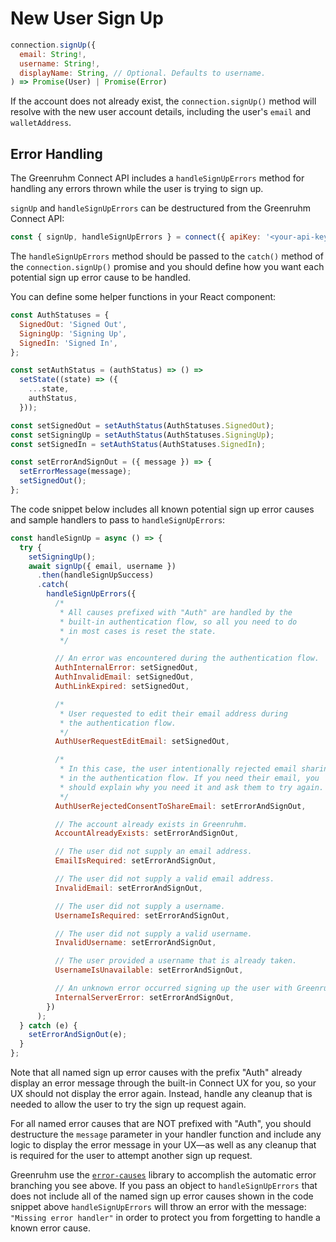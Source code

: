 # New User Sign Up

```js
connection.signUp({
  email: String!,
  username: String!,
  displayName: String, // Optional. Defaults to username.
) => Promise(User) | Promise(Error)
```

If the account does not already exist, the `connection.signUp()` method will resolve with the new user account details, including the user's `email` and `walletAddress`.

## Error Handling

The Greenruhm Connect API includes a `handleSignUpErrors` method for handling any errors thrown while the user is trying to sign up.

`signUp` and `handleSignUpErrors` can be destructured from the Greenruhm Connect API:

```js
const { signUp, handleSignUpErrors } = connect({ apiKey: '<your-api-key>' });
```

The `handleSignUpErrors` method should be passed to the `catch()` method of the `connection.signUp()` promise and you should define how you want each potential sign up error cause to be handled.

You can define some helper functions in your React component:

```js
const AuthStatuses = {
  SignedOut: 'Signed Out',
  SigningUp: 'Signing Up',
  SignedIn: 'Signed In',
};

const setAuthStatus = (authStatus) => () =>
  setState((state) => ({
    ...state,
    authStatus,
  }));

const setSignedOut = setAuthStatus(AuthStatuses.SignedOut);
const setSigningUp = setAuthStatus(AuthStatuses.SigningUp);
const setSignedIn = setAuthStatus(AuthStatuses.SignedIn);

const setErrorAndSignOut = ({ message }) => {
  setErrorMessage(message);
  setSignedOut();
};
```

The code snippet below includes all known potential sign up error causes and sample handlers to pass to `handleSignUpErrors`:

```js
const handleSignUp = async () => {
  try {
    setSigningUp();
    await signUp({ email, username })
      .then(handleSignUpSuccess)
      .catch(
        handleSignUpErrors({
          /*
           * All causes prefixed with "Auth" are handled by the
           * built-in authentication flow, so all you need to do
           * in most cases is reset the state.
           */

          // An error was encountered during the authentication flow.
          AuthInternalError: setSignedOut,
          AuthInvalidEmail: setSignedOut,
          AuthLinkExpired: setSignedOut,

          /*
           * User requested to edit their email address during
           * the authentication flow.
           */
          AuthUserRequestEditEmail: setSignedOut,

          /*
           * In this case, the user intentionally rejected email sharing
           * in the authentication flow. If you need their email, you
           * should explain why you need it and ask them to try again.
           */
          AuthUserRejectedConsentToShareEmail: setErrorAndSignOut,

          // The account already exists in Greenruhm.
          AccountAlreadyExists: setErrorAndSignOut,

          // The user did not supply an email address.
          EmailIsRequired: setErrorAndSignOut,

          // The user did not supply a valid email address.
          InvalidEmail: setErrorAndSignOut,

          // The user did not supply a username.
          UsernameIsRequired: setErrorAndSignOut,

          // The user did not supply a valid username.
          InvalidUsername: setErrorAndSignOut,

          // The user provided a username that is already taken.
          UsernameIsUnavailable: setErrorAndSignOut,

          // An unknown error occurred signing up the user with Greenruhm.
          InternalServerError: setErrorAndSignOut,
        })
      );
  } catch (e) {
    setErrorAndSignOut(e);
  }
};
```

Note that all named sign up error causes with the prefix "Auth" already display an error message through the built-in Connect UX for you, so your UX should not display the error again. Instead, handle any cleanup that is needed to allow the user to try the sign up request again.

For all named error causes that are NOT prefixed with "Auth", you should destructure the `message` parameter in your handler function and include any logic to display the error message in your UX—as well as any cleanup that is required for the user to attempt another sign up request.

Greenruhm use the [`error-causes`](https://github.com/paralleldrive/error-causes) library to accomplish the automatic error branching you see above. If you pass an object to `handleSignUpErrors` that does not include all of the named sign up error causes shown in the code snippet above `handleSignUpErrors` will throw an error with the message: `"Missing error handler"` in order to protect you from forgetting to handle a known error cause.
